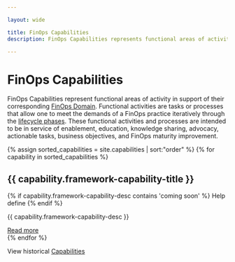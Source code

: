 ```yaml
---

layout: wide

title: FinOps Capabilities
description: FinOps Capabilities represents functional areas of activity in support of their corresponding FinOps Domains.

---
```


# FinOps Capabilities

FinOps Capabilities represent functional areas of activity in support of their corresponding [FinOps Domain](/framework/domains/). Functional activities are tasks or processes that allow one to meet the demands of a FinOps practice iteratively through the [lifecycle phases](/framework/phases/). These functional activities and processes are intended to be in service of enablement, education, knowledge sharing, advocacy, actionable tasks, business objectives, and FinOps maturity improvement.


<div class="flex flex-col md:flex-row flex-wrap items-stretch bg-gray-200 p-4 rounded-md my-8">
{% assign sorted_capabilities = site.capabilities | sort:"order" %}
{% for capability in sorted_capabilities %}
<div class="md:w-1/2 flex items-stretch">
    <div class="m-2 p-6 w-full bg-white border-solid border-gray-200 border rounded-lg shadow-sm hover:border-green-500 cursor-pointer transition duration-200" data-url="{{ capability.url }}">
      <h2 class="text-lg font-medium mt-0">{{ capability.framework-capability-title }}</h2>
      {% if capability.framework-capability-desc contains 'coming soon' %}
        <span class="text-white font-medium bg-green-500 rounded-md py-1 px-2 inline-block uppercase text-xs leading-tight">Help define</span>
      {% endif %}
      <p class="text-gray-600">{{ capability.framework-capability-desc }}</p>
      <a class="text-gray-600 hover:text-green-500 underline" href="{{ capability.url }}">Read more</a>
  </div>
</div>
{% endfor %}
</div>


View historical [Capabilities](/framework/archive/v0.1/)
